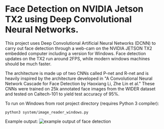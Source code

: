 # Face Detection on NVIDIA Jetson TX2 using Deep Convolutional Neural Networks.
This project uses Deep Convolutional Artificial Neural Networks (DCNN) to carry out face detection through a web-cam on the NVIDIA JETSON TX2 embedded computer including a version for Windows. Face detection updates on the TX2 run around 2FPS, while modern windows machines should be much faster. 

The architecture is made up of two CNNs called P-net and R-net and is heavily inspired by the architecture developed in "A Convolutional Neural Network Cascade for Face Detection by Haoxiang Li, Zhe Lin et al." These CNNs were trained on 25k annotated face images from the WIDER dataset and tested on Caltech-101 to yield test accuracy of 95%. 

To run on Windows from root project directory (requires Python 3 compiler):
```
python3 system/image_reader_windows.py
```

Example output:
![example output of face detection](https://i.imgur.com/3RVufAV.png)
